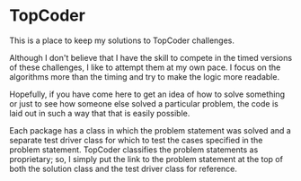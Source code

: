 # TopCoder

This is a place to keep my solutions to TopCoder challenges. 

Although I don't believe  that I have the skill to compete in the timed versions of these challenges, I like to attempt them at my own pace. I focus on the algorithms more than the timing and try to make the logic more readable.

Hopefully, if you have come here to get an idea of how to solve something or just to see how someone else solved a particular problem, the code is laid out in such a way that that is easily possible.

Each package has a class in which the problem statement was solved and a separate test driver class for which to test the cases specified
in the problem statement.
TopCoder classifies the problem statements as proprietary; so, I simply put the link to the problem statement at the top of both
the solution class and the test driver class for reference. 